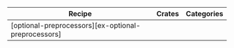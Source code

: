 | Recipe | Crates | Categories |
|--------|--------|------------|
| [optional-preprocessors][ex-optional-preprocessors] |  |  |
